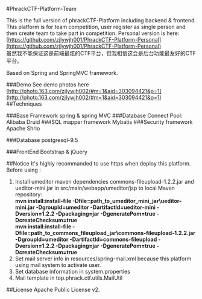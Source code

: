 #PhrackCTF-Platform-Team

This is the full version of phrackCTF-Platform including backend & frontend. This platform is for team competition, user register as single person and then create team to take part in competition. Personal version is here:[https://github.com/zjlywjh001/PhrackCTF-Platform-Personal](https://github.com/zjlywjh001/PhrackCTF-Platform-Personal)   
虽然我不能保证这是前端最炫的CTF平台，但我相信这会是后台功能最友好的CTF平台。

Based on Spring and SpringMVC framework.

###Demo
See demo photos here [http://photo.163.com/zjlywjh002/#m=1&aid=303094421&p=1](http://photo.163.com/zjlywjh002/#m=1&aid=303094421&p=1)
##Techniques

###Base Framework
spring & spring MVC
###Database Connect Pool:
Alibaba Druid
###SQL mapper framework
Mybatis
###Security framework
Apache Shrio

###Database
postgresql-9.5

###FrontEnd
Bootstrap & jQuery

##Notice
It's highly recommanded to use https when deploy this platform.  
Before using :  
1. Install umeditor maven dependencies commons-fileupload-1.2.2.jar and ueditor-mini.jar in src/main/webapp/umeditor/jsp to local Maven repository:   
**mvn install:install-file -Dfile=path_to_umeditor_mini_jar\ueditor-mini.jar -DgroupId=umeditor -DartifactId=ueditor-mini -Dversion=1.2.2 -Dpackaging=jar -DgeneratePom=true -DcreateChecksum=true**   
**mvn install:install-file -Dfile=path_to_commons_fileupload_jar\commons-fileupload-1.2.2.jar -DgroupId=umeditor -DartifactId=commons-fileupload -Dversion=1.2.2 -Dpackaging=jar -DgeneratePom=true -DcreateChecksum=true**   
1. Set mail server info in resources/spring-mail.xml because this platform using mail system to activate user.   
2. Set database information in system.properties   
3. Mail template in top.phrack.ctf.utils.MailUtil   

##License
Apache Public License v2.